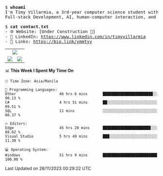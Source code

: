 <pre>
$ <strong>whoami</strong>
I'm Timy Villarmia, a 3rd-year computer science student with a wide range of interests 
Full-stack Development, AI, human-computer interaction, and everything in between.
  
$ <strong>cat contact.txt</strong>
- 🌐 Website: [Under Construction 🚧]
- 💼 LinkedIn: <a href="https://www.linkedin.com/in/timyvillarmia">https://www.linkedin.com/in/timyvillarmia</a>  
- 🔗 Links: <a href="https://bio.link/ymmtyy">https://bio.link/ymmtyy</a>  
</pre>

<table align="center" width="100%"> 
  <tr> 
    <td align="center" colspan="2"> 
     <img src="https://github-profile-summary-cards.vercel.app/api/cards/profile-details?username=TimyVillarmia&theme=dark"/>
    </td> 
  </tr> 
   <tr> 
    <td align="center"> 
       <img src="https://github-readme-stats.vercel.app/api?username=TimyVillarmia&show_icons=true&theme=dark" />
    </td> 
    <td align="center">
      <img src="https://github-readme-stats.vercel.app/api/top-langs/?username=TimyVillarmia&layout=compact&count_private=true&theme=dark"/>
    </td> 
   </tr> 
</table>

<!--START_SECTION:waka-->
📊 **This Week I Spent My Time On** 

```text
🕑︎ Time Zone: Asia/Manila

💬 Programming Languages: 
Other                    46 hrs 6 mins       ███████████████████████░░   90.13 % 
C#                       4 hrs 51 mins       ██░░░░░░░░░░░░░░░░░░░░░░░   09.51 % 
SQL                      11 mins             ░░░░░░░░░░░░░░░░░░░░░░░░░   00.37 % 

🔥 Editors: 
Edge                     45 hrs 20 mins      ██████████████████████░░░   88.62 % 
Visual Studio            5 hrs 49 mins       ███░░░░░░░░░░░░░░░░░░░░░░   11.38 % 

💻 Operating System: 
Windows                  51 hrs 9 mins       █████████████████████████   100.00 % 
```


 Last Updated on 28/11/2023 00:29:22 UTC
<!--END_SECTION:waka--> 




                                                                                                           
                                                               
                                                                                                     

